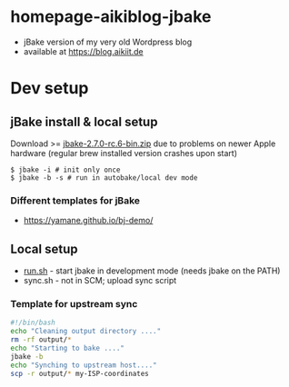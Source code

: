 # homepage-aikiblog-jbake
* jBake version of my very old Wordpress blog
* available at https://blog.aikiit.de

# Dev setup
## jBake install & local setup

Download >= [jbake-2.7.0-rc.6-bin.zip](https://jbake.org/news/jbake-v2.7.0-release-candidate.html) due to problems on newer Apple hardware
(regular brew installed version crashes upon start)

```
$ jbake -i # init only once
$ jbake -b -s # run in autobake/local dev mode
```

### Different templates for jBake

* https://yamane.github.io/bj-demo/

## Local setup

* [run.sh](./run.sh) - start jbake in development mode (needs jbake on the PATH)
* sync.sh - not in SCM; upload sync script

### Template for upstream sync

```bash
#!/bin/bash
echo "Cleaning output directory ...."
rm -rf output/*
echo "Starting to bake ...."
jbake -b
echo "Synching to upstream host...."
scp -r output/* my-ISP-coordinates
```
